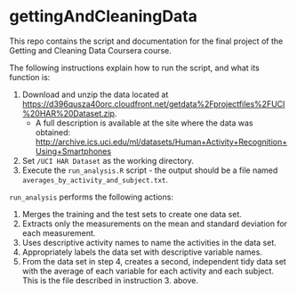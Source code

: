 # gettingAndCleaningData

This repo contains the script and documentation for the final project of the Getting and Cleaning Data Coursera course.

The following instructions explain how to run the script, and what its function is:
1. Download and unzip the data located at https://d396qusza40orc.cloudfront.net/getdata%2Fprojectfiles%2FUCI%20HAR%20Dataset.zip.
    * A full description is available at the site where the data was obtained: http://archive.ics.uci.edu/ml/datasets/Human+Activity+Recognition+Using+Smartphones
2. Set <code>/UCI HAR Dataset</code> as the working directory.
3. Execute the <code>run_analysis.R</code> script - the output should be a file named <code>averages_by_activity_and_subject.txt</code>.

<code>run_analysis</code> performs the following actions:
1. Merges the training and the test sets to create one data set.
2. Extracts only the measurements on the mean and standard deviation for each measurement.
3. Uses descriptive activity names to name the activities in the data set.
4. Appropriately labels the data set with descriptive variable names.
5. From the data set in step 4, creates a second, independent tidy data set with the average of each variable for each activity and each subject. This is the file described in instruction 3. above.
